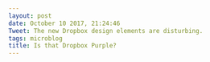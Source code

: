 ```yaml
---
layout: post
date: October 10 2017, 21:24:46
Tweet: The new Dropbox design elements are disturbing.
tags: microblog
title: Is that Dropbox Purple?
---
```




